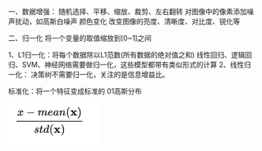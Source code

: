 一、数据增强：
随机选择、平移、缩放、裁剪、左右翻转
对图像中的像素添加噪声扰动，如高斯白噪声
颜色变化
改变图像的亮度、清晰度、对比度、锐化等

二、归一化
将一个变量的取值缩放到[0~1]之间

1、L1归一化：将每个数据除以L1范数(所有数据的绝对值之和)
线性回归、逻辑回归、SVM、神经网络需要做归一化，这些模型都带有类似​ 形式的计算
2、线性归一化：
决策树不需要归一化，关注的是信息增益比。

标准化：将一个特征变成标准的 01高斯分布
  
  ![](https://github.com/xingcongying/ML/blob/main/images/QQ%E5%9B%BE%E7%89%8720220225154159.png)
